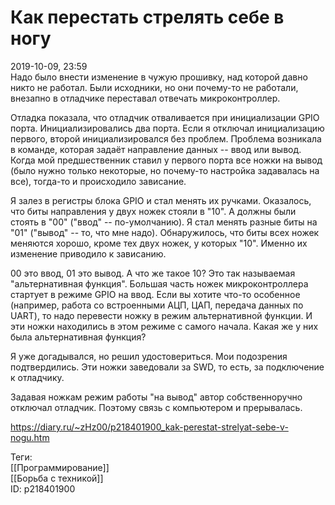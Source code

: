 Как перестать стрелять себе в ногу
===================================

   
 2019-10-09, 23:59   
  Надо было внести изменение в чужую прошивку, над которой давно никто не работал. Были исходники, но они почему-то не работали, внезапно в отладчике переставал отвечать микроконтроллер.   
   
 Отладка показала, что отладчик отваливается при инициализации GPIO порта. Инициализировались два порта. Если я отключал инициализацию первого, второй инициализировался без проблем. Проблема возникала в команде, которая задаёт направление данных -- ввод или вывод. Когда мой предшественник ставил у первого порта все ножки на вывод (было нужно только некоторые, но почему-то настройка задавалась на все), тогда-то и происходило зависание.   
   
 Я залез в регистры блока GPIO и стал менять их ручками. Оказалось, что биты направления у двух ножек стояли в "10". А должны были стоять в "00" ("ввод" -- по-умолчанию). Я стал менять разные биты на "01" ("вывод" -- то, что мне надо). Обнаружилось, что биты всех ножек меняются хорошо, кроме тех двух ножек, у которых "10". Именно их изменение приводило к зависанию.   
   
 00 это ввод, 01 это вывод. А что же такое 10? Это так называемая "альтернативная функция". Большая часть ножек микроконтроллера стартует в режиме GPIO на ввод. Если вы хотите что-то особенное (например, работа со встроенными АЦП, ЦАП, передача данных по UART), то надо перевести ножку в режим альтернативной функции. И эти ножки находились в этом режиме с самого начала. Какая же у них была альтернативная функция?   
   
 Я уже догадывался, но решил удостовериться. Мои подозрения подтвердились. Эти ножки заведовали за SWD, то есть, за подключение к отладчику.   
   
 Задавая ножкам режим работы "на вывод" автор собственноручно отключал отладчик. Поэтому связь с компьютером и прерывалась.   
    
 <https://diary.ru/~zHz00/p218401900_kak-perestat-strelyat-sebe-v-nogu.htm>   
   
 Теги:   
 [[Программирование]]   
 [[Борьба с техникой]]   
 ID: p218401900